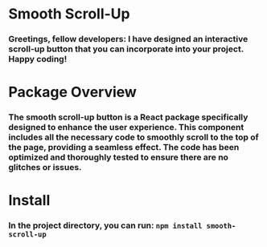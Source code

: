 # Smooth Scroll-Up
### Greetings, fellow developers: I have designed an interactive scroll-up button that you can incorporate into your project. Happy coding!

# Package Overview
### The smooth scroll-up button is a React package specifically designed to enhance the user experience. This component includes all the necessary code to smoothly scroll to the top of the page, providing a seamless effect. The code has been optimized and thoroughly tested to ensure there are no glitches or issues.

# Install
### In the project directory, you can run: `npm install smooth-scroll-up`

